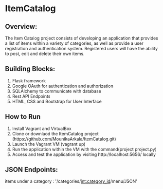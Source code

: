 # ItemCatalog

## Overview: 
The Item Catalog project consists of developing an application that provides a list of items within a variety of categories, as well as provide a user registration and authentication system. Registered users will have the ability to post, edit and delete their own items.

## Building Blocks:
1. Flask framework
2. Google OAuth for authentication and authorization
3. SQLAlchemy to communicate with database
4. Rest API Endpoints
5. HTML, CSS and Bootstrap for User Interface

## How to Run
1. Install Vagrant and VirtualBox
2. Clone or downlaod the ItemCatalog project (https://github.com/MounikaArkala/ItemCatalog.git)
3. Launch the Vagrant VM (vagrant up)
4. Run the application within the VM with the command(project project.py)
5. Access and test the application by visiting http://localhost:5656/ locally

## JSON Endpoints:
items under a category :  '/categories/<int:category_id>/menu/JSON'


